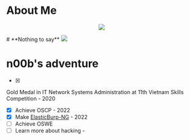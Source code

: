 # About Me

<p align="center"><a href="https://hits.seeyoufarm.com"><img src="https://hits.seeyoufarm.com/api/count/incr/badge.svg?url=https%3A%2F%2Fn00b-bot.github.io%2Fabout%2F&count_bg=%2379C83D&title_bg=%23555555&icon=&icon_color=%23E7E7E7&title=hits&edge_flat=false"/></a></p>
# **Nothing to say**
<img src="/about/hiking.svg">

# n00b's adventure

- [x] 
Gold Medal in IT Network Systems Administration at 11th Vietnam Skills Competition - 2020
- [x] Achieve OSCP - 2022
- [x] Make [ElasticBurp-NG](https://github.com/n00b-bot/Elasticburp-NG) - 2022
- [ ] Achieve OSWE
- [ ] Learn more about hacking - <i class="fa-solid fa-infinity"></i>
